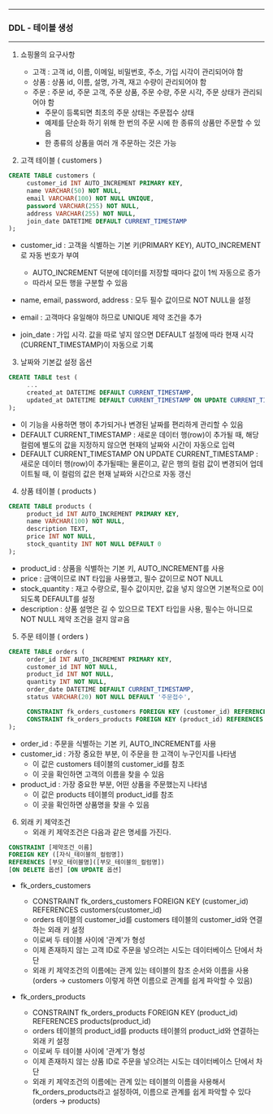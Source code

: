 -----
### DDL - 테이블 생성
-----
1. 쇼핑몰의 요구사항
   - 고객 : 고객 id, 이름, 이메일, 비밀번호, 주소, 가입 시각이 관리되어야 함
   - 상품 : 상품 id, 이름, 설명, 가격, 재고 수량이 관리되어야 함
   - 주문 : 주문 id, 주문 고객, 주문 상품, 주문 수량, 주문 시각, 주문 상태가 관리되어야 함
     + 주문이 등록되면 최초의 주문 상태는 주문접수 상태
     + 예제를 단순화 하기 위해 한 번의 주문 시에 한 종류의 상품만 주문할 수 있음
     + 한 종류의 상품을 여러 개 주문하는 것은 가능

 2. 고객 테이블 ( customers )
```sql
CREATE TABLE customers (
     customer_id INT AUTO_INCREMENT PRIMARY KEY,
     name VARCHAR(50) NOT NULL,
     email VARCHAR(100) NOT NULL UNIQUE,
     password VARCHAR(255) NOT NULL,
     address VARCHAR(255) NOT NULL,
     join_date DATETIME DEFAULT CURRENT_TIMESTAMP
);
```
   - customer_id : 고객을 식별하는 기본 키(PRIMARY KEY), AUTO_INCREMENT로 자동 번호가 부여
     + AUTO_INCREMENT 덕분에 데이터를 저장할 때마다 값이 1씩 자동으로 증가
     + 따라서 모든 행을 구분할 수 있음
  
   - name, email, password, address : 모두 필수 값이므로 NOT NULL을 설정
   - email : 고객마다 유일해야 하므로 UNIQUE 제약 조건을 추가
   - join_date : 가입 시각. 값을 따로 넣지 않으면 DEFAULT 설정에 따라 현재 시각(CURRENT_TIMESTAMP)이 자동으로 기록

3. 날짜와 기본값 설정 옵션
```sql
CREATE TABLE test (
     ...
     created_at DATETIME DEFAULT CURRENT_TIMESTAMP,
     updated_at DATETIME DEFAULT CURRENT_TIMESTAMP ON UPDATE CURRENT_TIMESTAMP
);
```
   - 이 기능을 사용하면 행이 추가되거나 변경된 날짜를 편리하게 관리할 수 있음
   - DEFAULT CURRENT_TIMESTAMP : 새로운 데이터 행(row)이 추가될 때, 해당 컬럼에 별도의 값을 지정하지 않으면 현재의 날짜와 시간이 자동으로 입력
   - DEFAULT CURRENT_TIMESTAMP ON UPDATE CURRENT_TIMESTAMP : 새로운 데이터 행(row)이 추가될때는 물론이고, 같은 행의 컬럼 값이 변경되어 업데이트될 때, 이 컬럼의 값은 현재 날짜와 시간으로 자동 갱신

4. 상품 테이블 ( products )
```sql
CREATE TABLE products (
     product_id INT AUTO_INCREMENT PRIMARY KEY,
     name VARCHAR(100) NOT NULL,
     description TEXT,
     price INT NOT NULL,
     stock_quantity INT NOT NULL DEFAULT 0
);
```
   - product_id : 상품을 식별하는 기본 키, AUTO_INCREMENT를 사용
   - price : 금액이므로 INT 타입을 사용했고, 필수 값이므로 NOT NULL
   - stock_quantity : 재고 수량으로, 필수 값이지만, 값을 넣지 않으면 기본적으로 0이 되도록 DEFAULT를 설정
   - description : 상품 설명은 길 수 있으므로 TEXT 타입을 사용, 필수는 아니므로 NOT NULL 제약 조건을 걸지 않ㄹ음

5. 주문 테이블 ( orders )
```sql
CREATE TABLE orders (
     order_id INT AUTO_INCREMENT PRIMARY KEY,
     customer_id INT NOT NULL,
     product_id INT NOT NULL,
     quantity INT NOT NULL,
     order_date DATETIME DEFAULT CURRENT_TIMESTAMP,
     status VARCHAR(20) NOT NULL DEFAULT '주문접수',

     CONSTRAINT fk_orders_customers FOREIGN KEY (customer_id) REFERENCES customers(customer_id),
     CONSTRAINT fk_orders_products FOREIGN KEY (product_id) REFERENCES products(product_id)
);
```
   - order_id : 주문을 식별하는 기본 키, AUTO_INCREMENT를 사용
   - customer_id : 가장 중요한 부분, 이 주문을 한 고객이 누구인지를 나타냄
      + 이 값은 customers 테이블의 customer_id를 참조
      + 이 곳을 확인하면 고객의 이름을 찾을 수 있음  
   - product_id : 가장 중요한 부분, 어떤 상품을 주문했는지 나타냄
      + 이 값은 products 테이블의 product_id를 참조
      + 이 곳을 확인하면 상품명을 찾을 수 있음

6. 외래 키 제약조건
   - 외래 키 제약조건은 다음과 같은 명세를 가진다.
```sql
CONSTRAINT [제약조건_이름]
FOREIGN KEY ([자식_테이블의_컬럼명])
REFERENCES [부모_테이블명]([부모_테이블의_컬럼명])
[ON DELETE 옵션] [ON UPDATE 옵션]
```
   - fk_orders_customers
     + CONSTRAINT fk_orders_customers FOREIGN KEY (customer_id) REFERENCES customers(customer_id)
     + orders 테이블의 customer_id를 customers 테이블의 customer_id와 연결하는 외래 키 설정
     + 이로써 두 테이블 사이에 '관계'가 형성
     + 이제 존재하지 않는 고객 ID로 주문을 넣으려는 시도는 데이터베이스 단에서 차단
     + 외래 키 제약조건의 이름에는 관계 있는 테이블의 참조 순서와 이름을 사용 (orders -> customers 이렇게 하면 이름으로 관계를 쉽게 파악할 수 있음)

   - fk_orders_products
     + CONSTRAINT fk_orders_products FOREIGN KEY (product_id) REFERENCES products(product_id)
     + orders 테이블의 product_id를 products 테이블의 product_id와 연결하는 외래 키 설정
     + 이로써 두 테이블 사이에 '관계'가 형성
     + 이제 존재하지 않는 상품 ID로 주문을 넣으려는 시도는 데이터베이스 단에서 차단
     + 외래 키 제약조건의 이름에는 관계 있는 테이블의 이름을 사용해서 fk_orders_products라고 설정하여, 이름으로 관계를 쉽게 파악할 수 있다 (orders -> products)
